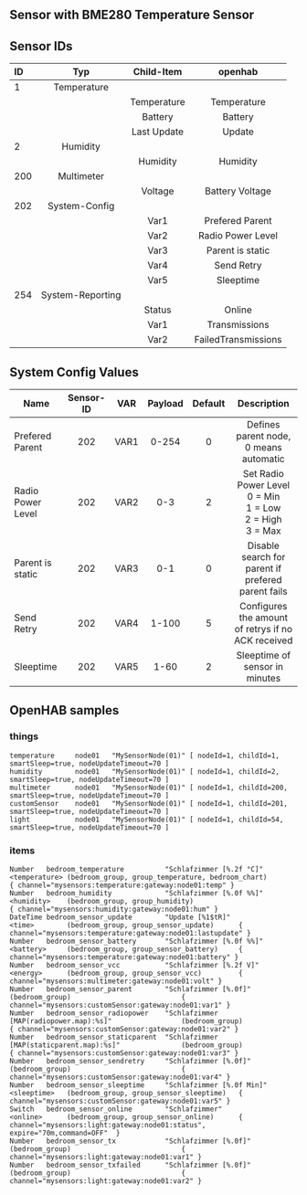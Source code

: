 ## Sensor with BME280 Temperature Sensor

## Sensor IDs
| ID | Typ | Child-Item | openhab |
|:--- |:-------:|:--------:|:--------:|
| 1  | Temperature | | |
|    |             |Temperature| Temperature|
|    |             |Battery| Battery|
|    |             |Last Update| Update|
| 2  | Humidity | | |
|    |             |Humidity| Humidity|
|200 | Multimeter |
|    |             |Voltage| Battery Voltage|
|202 | System-Config | | |
|    |             |Var1| Prefered Parent|
|    |             |Var2| Radio Power Level|
|    |             |Var3| Parent is static |
|    |             |Var4| Send Retry |
|    |             |Var5| Sleeptime|
|254 | System-Reporting | | |
|    |             |Status| Online|
|    |             |Var1| Transmissions |
|    |             |Var2| FailedTransmissions|

## System Config Values

| Name       | Sensor-ID          | VAR | Payload  |  Default | Description |
| ------------- |:-------------:|:----:|:-----:|:-----:| :-----:|
| Prefered Parent     | 202 | VAR1 | 0-254 | 0 | Defines parent node, 0 means automatic |
| Radio Power Level | 202 | VAR2 | 0-3| 2 | Set Radio Power Level<br/>0 = Min<br/>1 = Low<br/>2 = High<br/>3 = Max |
| Parent is static | 202 | VAR3 | 0-1 | 0 | Disable search for parent if prefered parent fails |
| Send Retry | 202 | VAR4 | 1-100 | 5 | Configures the amount of retrys if no ACK received |
| Sleeptime | 202 | VAR5 | 1-60 | 2 | Sleeptime of sensor in minutes |

## OpenHAB samples

### things
    temperature     node01   "MySensorNode(01)"	[ nodeId=1, childId=1, smartSleep=true, nodeUpdateTimeout=70 ]
    humidity        node01   "MySensorNode(01)"	[ nodeId=1, childId=2, smartSleep=true, nodeUpdateTimeout=70 ]
    multimeter      node01   "MySensorNode(01)"	[ nodeId=1, childId=200, smartSleep=true, nodeUpdateTimeout=70 ]
    customSensor    node01   "MySensorNode(01)"	[ nodeId=1, childId=201, smartSleep=true, nodeUpdateTimeout=70 ]
    light           node01   "MySensorNode(01)"	[ nodeId=1, childId=54, smartSleep=true, nodeUpdateTimeout=70 ]


### items
    Number   bedroom_temperature          "Schlafzimmer [%.2f °C]"                  <temperature> (bedroom_group, group_temperature, bedroom_chart)       { channel="mysensors:temperature:gateway:node01:temp" }
    Number   bedroom_humidity             "Schlafzimmer [%.0f %%]"                  <humidity>    (bedroom_group, group_humidity)                         { channel="mysensors:humidity:gateway:node01:hum" }
    DateTime bedroom_sensor_update        "Update [%1$tR]"                          <time>        (bedroom_group, group_sensor_update)      { channel="mysensors:temperature:gateway:node01:lastupdate" }
    Number	 bedroom_sensor_battery       "Schlafzimmer [%.0f %%]"                  <battery>     (bedroom_group, group_sensor_battery)     { channel="mysensors:temperature:gateway:node01:battery" }
    Number	 bedroom_sensor_vcc           "Schlafzimmer [%.2f V]"                   <energy>      (bedroom_group, group_sensor_vcc)         { channel="mysensors:multimeter:gateway:node01:volt" }
    Number	 bedroom_sensor_parent        "Schlafzimmer [%.0f]"                                   (bedroom_group)                           { channel="mysensors:customSensor:gateway:node01:var1" }
    Number	 bedroom_sensor_radiopower    "Schlafzimmer [MAP(radiopower.map):%s]"                 (bedroom_group)                           { channel="mysensors:customSensor:gateway:node01:var2" }
    Number	 bedroom_sensor_staticparent  "Schlafzimmer [MAP(staticparent.map):%s]"               (bedroom_group)                           { channel="mysensors:customSensor:gateway:node01:var3" }
    Number	 bedroom_sensor_sendretry     "Schlafzimmer [%.0f]"                                   (bedroom_group)                           { channel="mysensors:customSensor:gateway:node01:var4" }
    Number   bedroom_sensor_sleeptime     "Schlafzimmer [%.0f Min]"                 <sleeptime>   (bedroom_group, group_sensor_sleeptime)   { channel="mysensors:customSensor:gateway:node01:var5" }
    Switch   bedroom_sensor_online        "Schlafzimmer"                            <online>      (bedroom_group, group_sensor_online)      { channel="mysensors:light:gateway:node01:status", expire="70m,command=OFF"  }
    Number	 bedroom_sensor_tx            "Schlafzimmer [%.0f]"                                   (bedroom_group)                           { channel="mysensors:light:gateway:node01:var1" }
    Number	 bedroom_sensor_txfailed      "Schlafzimmer [%.0f]"                                   (bedroom_group)                           { channel="mysensors:light:gateway:node01:var2" }
    

